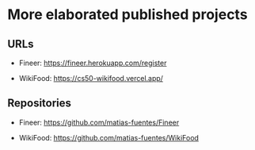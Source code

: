 # More elaborated published projects

## URLs

- Fineer: https://fineer.herokuapp.com/register

- WikiFood: https://cs50-wikifood.vercel.app/

## Repositories

- Fineer: https://github.com/matias-fuentes/Fineer

- WikiFood: https://github.com/matias-fuentes/WikiFood
